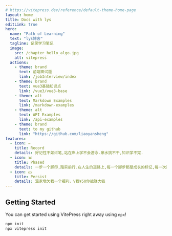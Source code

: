 ```yaml
---
# https://vitepress.dev/reference/default-theme-home-page
layout: home
title: Docs with lys
editLink: true
hero:
  name: "Path of Learning"
  text: "lys博客"
  tagline: 记录学习笔记
  image:
    src: /chapter_hello_algo.jpg
    alt: vitepress
  actions:
    - theme: brand
      text: 前端面试题
      link: /jobInterview/index
    - theme: brand
      text: vue3基础知识点
      link: /vue3/vue3-base
    - theme: alt
      text: Markdown Examples
      link: /markdown-examples
    - theme: alt
      text: API Examples
      link: /api-examples
    - theme: brand
      text: to my github
      link: "https://github.com/liaoyansheng"
features:
  - icon: ✏️
    title: Record
    details: 好记性不如烂笔,站在岸上学不会游泳.泉水挑不干,知识学不完.
  - icon: 📊
    title: Phased
    details: 一步一个脚印,踏实前行.在人生的道路上,每一个脚步都是成长的标记,每一次踏出的力量都是向目标迈进的驱动力.
  - icon: 💵
    title: Persist
    details: 温家墩欠我一个福利，V我¥50你能赚大钱
---
```


## Getting Started

You can get started using VitePress right away using `npx`!

```sh
npm init
npx vitepress init
```